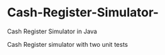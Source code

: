 # Cash-Register-Simulator-
Cash Register Simulator in Java

Cash Register simulator with two unit tests 
